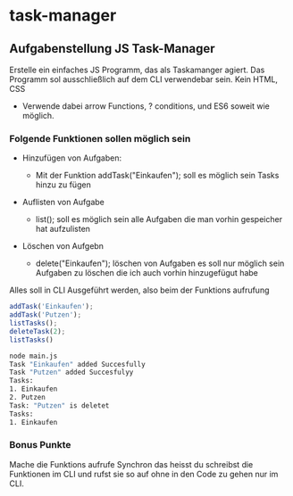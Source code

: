 # task-manager

## Aufgabenstellung JS Task-Manager

Erstelle ein einfaches JS Programm, das als Taskamanger agiert.
Das Programm sol ausschließlich auf dem CLI verwendebar sein.
Kein HTML, CSS 

* Verwende dabei arrow Functions, ? conditions, und ES6 soweit wie möglich.

  
### Folgende Funktionen sollen möglich sein

* Hinzufügen von Aufgaben:
  * Mit der Funktion addTask("Einkaufen"); soll es möglich sein Tasks hinzu zu fügen
 
* Auflisten von Aufgabe
  * list(); soll es möglich sein alle Aufgaben die man vorhin gespeicher hat aufzulisten
 
* Löschen von Aufgebn
  * delete("Einkaufen"); löschen von Aufgaben es soll nur möglich sein Aufgaben zu löschen die ich auch vorhin hinzugefügut habe
 
Alles soll in CLI Ausgeführt werden, also beim der Funktions aufrufung
```js
addTask('Einkaufen');
addTask('Putzen');
listTasks();
deleteTask(2);
listTasks()
```
```bash
node main.js
Task "Einkaufen" added Succesfully
Task "Putzen" added Succesfulyy
Tasks:
1. Einkaufen
2. Putzen
Task: "Putzen" is deletet
Tasks:
1. Einkaufen
```

### Bonus Punkte

Mache die Funktions aufrufe Synchron das heisst du schreibst die Funktionen im 
CLI und rufst sie so auf ohne in den Code zu gehen nur im CLI.

